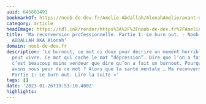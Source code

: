 ```yaml
---
uuid: 645601491
bookmarkOf: https://noob-de-dev.fr/Amelie-Abdallah/AlonahAmelie/avant-d-etre-dev/ma-reconversion-professionnelle-partie-1-le-burn-out/
category: article
headImage: https://rdl.ink/render/https%3A%2F%2Fnoob-de-dev.fr%2FAmelie-Abdallah%2FAlonahAmelie%2Favant-d-etre-dev%2Fma-reconversion-professionnelle-partie-1-le-burn-out%2F
title: 'Ma reconversion professionnelle. Partie 1: Le burn out. - Noob De Dev - Amélie
  ABDALLAH AKA Alonah'
domain: noob-de-dev.fr
description: 'Le burnout, ce mot ci doux pour décrire un moment horrible que l’on
  peut vivre. Ce mot qui cache le mot “dépression”. Dire que l’on a fait une dépression,
  c’est beaucoup moins vendeur que dire qu’on a fait un burnout. Pourquoi ? Pourquoi
  avons nous peur de ce mot ? Alors que la santé mentale … Ma reconversion professionnelle.
  Partie 1: Le burn out. Lire la suite »'
tags: []
date: '2023-01-26T19:53:10.400Z'
highlights:
---
```



